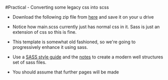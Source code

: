  
#Practical - Converting some legacy css into scss

 -  Download the following zip file from [here](https://github.com/joeappleton18/swd500/raw/master/live_course_git_hub/Sessions/session8.0/assets/scssPractical.zip) and save it on your u drive

-  Notice how main.scss currently just has normal css in it. Sass is just an extension of css so this is fine. 

- This template is somewhat old fashioned, so we're going to progressively enhance it using sass. 


- Use a [SASS style guide](https://sass-guidelin.es/#architecture) and the [notes](notes.md) to create a modern well structures set of sass files. 

- You should assume that further pages will be made


